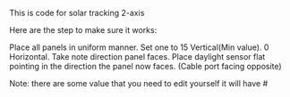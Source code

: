 This is code for solar tracking 2-axis

Here are the step to make sure it works:

Place all panels in uniform manner.
Set one to 15 Vertical(Min value). 0 Horizontal.
Take note direction panel faces.
Place daylight sensor flat pointing in the direction the panel now faces. (Cable port facing opposite)

Note: there are some value that you need to edit yourself it will have #